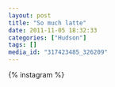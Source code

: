 ```yaml
---
layout: post
title: "So much latte"
date: 2011-11-05 18:32:33
categories: ["Hudson"]
tags: []
media_id: "317423485_326209"
---
```


{% instagram %}
